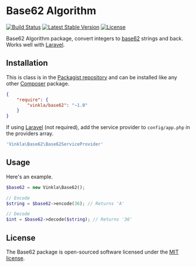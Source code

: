Base62 Algorithm
================
[![Build Status](https://img.shields.io/travis/vinkla/base62/master.svg?style=flat)](https://travis-ci.org/vinkla/base62)
[![Latest Stable Version](http://img.shields.io/packagist/v/vinkla/base62.svg?style=flat)](https://packagist.org/packages/vinkla/base62)
[![License](https://img.shields.io/packagist/l/vinkla/base62.svg?style=flat)](https://packagist.org/packages/vinkla/base62)

Base62 Algorithm package, convert integers to [base62](http://en.wikipedia.org/wiki/62) strings and back. Works well with [Laravel](https://github.com/laravel/laravel).


Installation
------------
This is class is in the [Packagist repository](https://packagist.org/packages/vinkla/base62) and can be installed like any other [Composer](https://getcomposer.org/) package.

```json
{
	"require": {
		"vinkla/base62": "~1.0"
	}
}
```

If using [Laravel](http://laravel.com) (not required), add the service provider to ```config/app.php``` in the providers array.

```php
'Vinkla\Base62\Base62ServiceProvider'
```

Usage
-----
Here's an example.
```php
$base62 = new Vinkla\Base62();

// Encode
$string = $base62->encode(36); // Returns 'A'

// Decode
$int = $base62->decode($string); // Returns '36'
```

## License

The Base62 package is open-sourced software licensed under the [MIT license](http://opensource.org/licenses/MIT).
